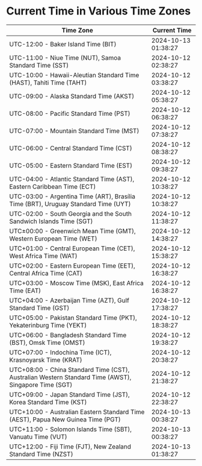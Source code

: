 # Current Time in Various Time Zones

| Time Zone | Current Time |
|-----------|--------------|
| UTC-12:00 - Baker Island Time (BIT) | 2024-10-13 01:38:27 |
| UTC-11:00 - Niue Time (NUT), Samoa Standard Time (SST) | 2024-10-12 02:38:27 |
| UTC-10:00 - Hawaii-Aleutian Standard Time (HAST), Tahiti Time (TAHT) | 2024-10-12 03:38:27 |
| UTC-09:00 - Alaska Standard Time (AKST) | 2024-10-12 05:38:27 |
| UTC-08:00 - Pacific Standard Time (PST) | 2024-10-12 06:38:27 |
| UTC-07:00 - Mountain Standard Time (MST) | 2024-10-12 07:38:27 |
| UTC-06:00 - Central Standard Time (CST) | 2024-10-12 08:38:27 |
| UTC-05:00 - Eastern Standard Time (EST) | 2024-10-12 09:38:27 |
| UTC-04:00 - Atlantic Standard Time (AST), Eastern Caribbean Time (ECT) | 2024-10-12 10:38:27 |
| UTC-03:00 - Argentina Time (ART), Brasília Time (BRT), Uruguay Standard Time (UYT) | 2024-10-12 10:38:27 |
| UTC-02:00 - South Georgia and the South Sandwich Islands Time (SGT) | 2024-10-12 11:38:27 |
| UTC±00:00 - Greenwich Mean Time (GMT), Western European Time (WET) | 2024-10-12 14:38:27 |
| UTC+01:00 - Central European Time (CET), West Africa Time (WAT) | 2024-10-12 15:38:27 |
| UTC+02:00 - Eastern European Time (EET), Central Africa Time (CAT) | 2024-10-12 16:38:27 |
| UTC+03:00 - Moscow Time (MSK), East Africa Time (EAT) | 2024-10-12 16:38:27 |
| UTC+04:00 - Azerbaijan Time (AZT), Gulf Standard Time (GST) | 2024-10-12 17:38:27 |
| UTC+05:00 - Pakistan Standard Time (PKT), Yekaterinburg Time (YEKT) | 2024-10-12 18:38:27 |
| UTC+06:00 - Bangladesh Standard Time (BST), Omsk Time (OMST) | 2024-10-12 19:38:27 |
| UTC+07:00 - Indochina Time (ICT), Krasnoyarsk Time (KRAT) | 2024-10-12 20:38:27 |
| UTC+08:00 - China Standard Time (CST), Australian Western Standard Time (AWST), Singapore Time (SGT) | 2024-10-12 21:38:27 |
| UTC+09:00 - Japan Standard Time (JST), Korea Standard Time (KST) | 2024-10-12 22:38:27 |
| UTC+10:00 - Australian Eastern Standard Time (AEST), Papua New Guinea Time (PGT) | 2024-10-13 00:38:27 |
| UTC+11:00 - Solomon Islands Time (SBT), Vanuatu Time (VUT) | 2024-10-13 00:38:27 |
| UTC+12:00 - Fiji Time (FJT), New Zealand Standard Time (NZST) | 2024-10-13 01:38:27 |

